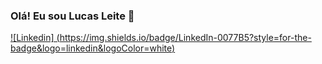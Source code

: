 ### Olá! Eu sou Lucas Leite 👋

[![Linkedin] (https://img.shields.io/badge/LinkedIn-0077B5?style=for-the-badge&logo=linkedin&logoColor=white)](www.linkedin.com/in/lucas-leite13)
